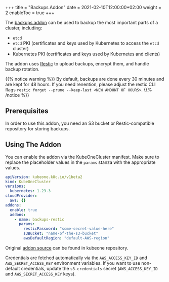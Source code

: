 +++
title = "Backups Addon"
date = 2021-02-10T12:00:00+02:00
weight = 2
enableToc = true
+++

The [backups addon][backups-addon-src] can be used to backup the most important
parts of a cluster, including:
* `etcd`
* `etcd` PKI (certificates and keys used by Kubernetes to access the `etcd`
  cluster)
* Kubernetes PKI (certificates and keys used by Kubernetes and clients)

The addon uses [Restic][restic-net] to upload backups, encrypt them, and handle
backup rotation.

{{% notice warning %}}
By default, backups are done every 30 minutes and are
kept for 48 hours. If you need renention, please adjust the restic CLI flags
`restic forget --prune --keep-last <NEW AMOUNT OF HOURS>`.
{{% /notice %}}

## Prerequisites

In order to use this addon, you need an S3 bucket or Restic-compatible
repository for storing backups.

## Using The Addon

You can enable the addon via the KubeOneCluster manifest. Make sure to replace
the placeholder values in the `params` stanza with the appropriate values.

```yaml
apiVersion: kubeone.k8c.io/v1beta2
kind: KubeOneCluster
versions:
  kubernetes: 1.23.3
cloudProvider:
  aws: {}
addons:
  enable: true
  addons:
    - name: backups-restic
      params:
        resticPassword: "some-secret-value-here"
        s3Bucket: "name-of-the-s3-bucket"
        awsDefaultRegion: "default-AWS-region"
```

Original [addon source][backups-addon-src] can be found in kubeone repository.

Credentials are fetched automatically via the `AWS_ACCESS_KEY_ID` and
`AWS_SECRET_ACCESS_KEY` environment variables. If you want to use non-default
credentials, update the `s3-credentials` secret
(`AWS_ACCESS_KEY_ID` and `AWS_SECRET_ACCESS_KEY` keys).

[backups-addon-src]: https://raw.githubusercontent.com/kubermatic/kubeone/main/addons/backups-restic/backups-restic.yaml
[restic-net]: https://restic.net/

